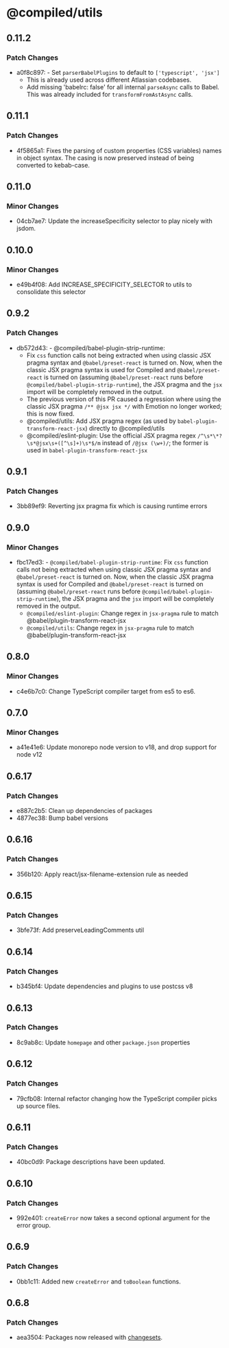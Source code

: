 # @compiled/utils

## 0.11.2

### Patch Changes

- a0f8c897: - Set `parserBabelPlugins` to default to `['typescript', 'jsx']`
  - This is already used across different Atlassian codebases.
  - Add missing 'babelrc: false' for all internal `parseAsync` calls to Babel. This was already included for `transformFromAstAsync` calls.

## 0.11.1

### Patch Changes

- 4f5865a1: Fixes the parsing of custom properties (CSS variables) names in object syntax. The casing is now preserved instead of being converted to kebab-case.

## 0.11.0

### Minor Changes

- 04cb7ae7: Update the increaseSpecificity selector to play nicely with jsdom.

## 0.10.0

### Minor Changes

- e49b4f08: Add INCREASE_SPECIFICITY_SELECTOR to utils to consolidate this selector

## 0.9.2

### Patch Changes

- db572d43: - @compiled/babel-plugin-strip-runtime:
  - Fix `css` function calls not being extracted when using classic JSX pragma syntax and `@babel/preset-react` is turned on. Now, when the classic JSX pragma syntax is used for Compiled and `@babel/preset-react` is turned on (assuming `@babel/preset-react` runs before `@compiled/babel-plugin-strip-runtime`), the JSX pragma and the `jsx` import will be completely removed in the output.
  - The previous version of this PR caused a regression where using the classic JSX pragma `/** @jsx jsx */` with Emotion no longer worked; this is now fixed.
  - @compiled/utils: Add JSX pragma regex (as used by `babel-plugin-transform-react-jsx`) directly to @compiled/utils
  - @compiled/eslint-plugin: Use the official JSX pragma regex `/^\s*\*?\s*@jsx\s+([^\s]+)\s*$/m` instead of `/@jsx (\w+)/`; the former is used in `babel-plugin-transform-react-jsx`

## 0.9.1

### Patch Changes

- 3bb89ef9: Reverting jsx pragma fix which is causing runtime errors

## 0.9.0

### Minor Changes

- fbc17ed3: - `@compiled/babel-plugin-strip-runtime`: Fix `css` function calls not being extracted when using classic JSX pragma syntax and `@babel/preset-react` is turned on. Now, when the classic JSX pragma syntax is used for Compiled and `@babel/preset-react` is turned on (assuming `@babel/preset-react` runs before `@compiled/babel-plugin-strip-runtime`), the JSX pragma and the `jsx` import will be completely removed in the output.
  - `@compiled/eslint-plugin`: Change regex in `jsx-pragma` rule to match @babel/plugin-transform-react-jsx
  - `@compiled/utils`: Change regex in `jsx-pragma` rule to match @babel/plugin-transform-react-jsx

## 0.8.0

### Minor Changes

- c4e6b7c0: Change TypeScript compiler target from es5 to es6.

## 0.7.0

### Minor Changes

- a41e41e6: Update monorepo node version to v18, and drop support for node v12

## 0.6.17

### Patch Changes

- e887c2b5: Clean up dependencies of packages
- 4877ec38: Bump babel versions

## 0.6.16

### Patch Changes

- 356b120: Apply react/jsx-filename-extension rule as needed

## 0.6.15

### Patch Changes

- 3bfe73f: Add preserveLeadingComments util

## 0.6.14

### Patch Changes

- b345bf4: Update dependencies and plugins to use postcss v8

## 0.6.13

### Patch Changes

- 8c9ab8c: Update `homepage` and other `package.json` properties

## 0.6.12

### Patch Changes

- 79cfb08: Internal refactor changing how the TypeScript compiler picks up source files.

## 0.6.11

### Patch Changes

- 40bc0d9: Package descriptions have been updated.

## 0.6.10

### Patch Changes

- 992e401: `createError` now takes a second optional argument for the error group.

## 0.6.9

### Patch Changes

- 0bb1c11: Added new `createError` and `toBoolean` functions.

## 0.6.8

### Patch Changes

- aea3504: Packages now released with [changesets](https://github.com/atlassian/changesets).
